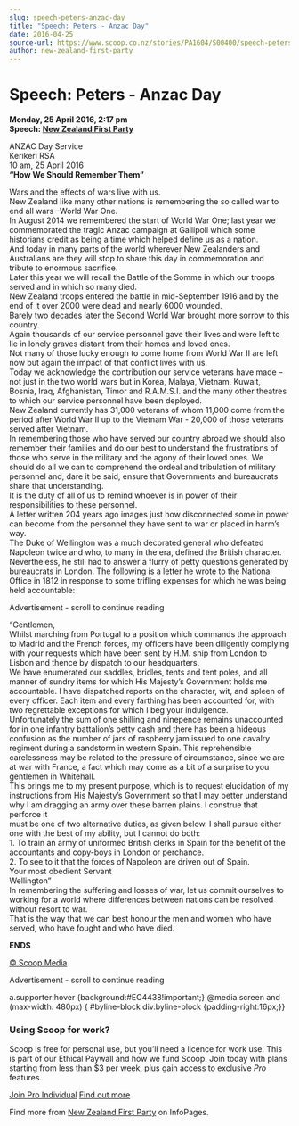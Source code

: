 ```yaml
---
slug: speech-peters-anzac-day
title: "Speech: Peters - Anzac Day"
date: 2016-04-25
source-url: https://www.scoop.co.nz/stories/PA1604/S00400/speech-peters-anzac-day.htm
author: new-zealand-first-party
---
```

Speech: Peters - Anzac Day
==========================

**Monday, 25 April 2016, 2:17 pm**  
**Speech: [New Zealand First Party](https://info.scoop.co.nz/New_Zealand_First_Party)**

ANZAC Day Service  
Kerikeri RSA  
10 am, 25 April 2016  
**“How We Should Remember Them”**  
  
Wars and the effects of wars live with us.  
New Zealand like many other nations is remembering the so called war to end all wars –World War One.  
In August 2014 we remembered the start of World War One; last year we commemorated the tragic Anzac campaign at Gallipoli which some historians credit as being a time which helped define us as a nation.  
And today in many parts of the world wherever New Zealanders and Australians are they will stop to share this day in commemoration and tribute to enormous sacrifice.  
Later this year we will recall the Battle of the Somme in which our troops served and in which so many died.  
New Zealand troops entered the battle in mid-September 1916 and by the end of it over 2000 were dead and nearly 6000 wounded.  
Barely two decades later the Second World War brought more sorrow to this country.  
Again thousands of our service personnel gave their lives and were left to lie in lonely graves distant from their homes and loved ones.  
Not many of those lucky enough to come home from World War II are left now but again the impact of that conflict lives with us.  
Today we acknowledge the contribution our service veterans have made – not just in the two world wars but in Korea, Malaya, Vietnam, Kuwait, Bosnia, Iraq, Afghanistan, Timor and R.A.M.S.I. and the many other theatres to which our service personnel have been deployed.  
New Zealand currently has 31,000 veterans of whom 11,000 come from the period after World War II up to the Vietnam War - 20,000 of those veterans served after Vietnam.  
In remembering those who have served our country abroad we should also remember their families and do our best to understand the frustrations of those who serve in the military and the agony of their loved ones. We should do all we can to comprehend the ordeal and tribulation of military personnel and, dare it be said, ensure that Governments and bureaucrats share that understanding.  
It is the duty of all of us to remind whoever is in power of their responsibilities to these personnel.  
A letter written 204 years ago images just how disconnected some in power can become from the personnel they have sent to war or placed in harm’s way.  
The Duke of Wellington was a much decorated general who defeated Napoleon twice and who, to many in the era, defined the British character. Nevertheless, he still had to answer a flurry of petty questions generated by bureaucrats in London. The following is a letter he wrote to the National Office in 1812 in response to some trifling expenses for which he was being held accountable:

Advertisement - scroll to continue reading





“Gentlemen,  
Whilst marching from Portugal to a position which commands the approach to Madrid and the French forces, my officers have been diligently complying with your requests which have been sent by H.M. ship from London to Lisbon and thence by dispatch to our headquarters.  
We have enumerated our saddles, bridles, tents and tent poles, and all manner of sundry items for which His Majesty’s Government holds me accountable. I have dispatched reports on the character, wit, and spleen of every officer. Each item and every farthing has been accounted for, with two regrettable exceptions for which I beg your indulgence.  
Unfortunately the sum of one shilling and ninepence remains unaccounted for in one infantry battalion’s petty cash and there has been a hideous confusion as the number of jars of raspberry jam issued to one cavalry regiment during a sandstorm in western Spain. This reprehensible carelessness may be related to the pressure of circumstance, since we are at war with France, a fact which may come as a bit of a surprise to you gentlemen in Whitehall.  
This brings me to my present purpose, which is to request elucidation of my instructions from His Majesty’s Government so that I may better understand why I am dragging an army over these barren plains. I construe that perforce it  
must be one of two alternative duties, as given below. I shall pursue either one with the best of my ability, but I cannot do both:  
1\. To train an army of uniformed British clerks in Spain for the benefit of the accountants and copy-boys in London or perchance.  
2\. To see to it that the forces of Napoleon are driven out of Spain.  
Your most obedient Servant  
Wellington”  
In remembering the suffering and losses of war, let us commit ourselves to working for a world where differences between nations can be resolved without resort to war.  
That is the way that we can best honour the men and women who have served, who have fought and who have died.

**ENDS**

[© Scoop Media](http://www.scoop.co.nz/about/terms.html)  

Advertisement - scroll to continue reading



a.supporter:hover {background:#EC4438!important;} @media screen and (max-width: 480px) { #byline-block div.byline-block {padding-right:16px;}}

### Using Scoop for work?

Scoop is free for personal use, but you’ll need a licence for work use. This is part of our Ethical Paywall and how we fund Scoop. Join today with plans starting from less than $3 per week, plus gain access to exclusive _Pro_ features.  
  
[Join Pro Individual](https://pro.scoop.co.nz/Individual/?from=ProIn24) [Find out more](https://pro.scoop.co.nz/using-scoop-for-work/?from=ProIn24)

Find more from [New Zealand First Party](https://info.scoop.co.nz/New_Zealand_First_Party) on InfoPages.